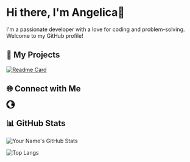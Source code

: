 # Hi there, I'm Angelica👋

I'm a passionate developer with a love for coding and problem-solving. Welcome to my GitHub profile!

## 🚀 My Projects

[![Readme Card](https://github-readme-stats.vercel.app/api/pin/?username=angelicacamboim&repo=pokemon-react)](https://github.com/angelicacamboim/pokemon-react)

## 🌐 Connect with Me

[<img align="left" alt="Website" width="22px" src="https://raw.githubusercontent.com/iconic/open-iconic/master/svg/globe.svg" />](https://yourwebsite.com)


<br />

## 📊 GitHub Stats

![Your Name's GitHub Stats](https://github-readme-stats.vercel.app/api?username=angelicacamboim&show_icons=true&theme=dracula)

![Top Langs](https://github-readme-stats.vercel.app/api/top-langs/?username=angelicacamboim&hide_progress=true)

